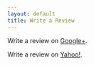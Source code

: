 ```yaml
---
layout: default
title: Write a Review
---
```

Write a review on [Google+](https://plus.google.com/114084834035963904472/about).

Write a review on [Yahoo!](https://local.yahoo.com/info-25469350-computer-trends-spartanburg).
